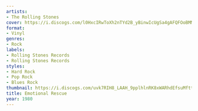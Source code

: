 ```yaml
---
artists:
- The Rolling Stones
cover: https://i.discogs.com/l0HxcIRwToXh2nTYd2B_yBinwIcUgSa4gAFQFOoBMMo/rs:fit/g:sm/q:90/h:591/w:600/czM6Ly9kaXNjb2dz/LWRhdGFiYXNlLWlt/YWdlcy9SLTM3MDA0/MS0xNDkzOTgxODA1/LTUwODYuanBlZw.jpeg
format:
- Vinyl
genres:
- Rock
labels:
- Rolling Stones Records
- Rolling Stones Records
styles:
- Hard Rock
- Pop Rock
- Blues Rock
thumbnail: https://i.discogs.com/uvk7RIH8_LAAH_9pplhlnRK8xWARhdEfsuMfttUB-Fw/rs:fit/g:sm/q:40/h:150/w:150/czM6Ly9kaXNjb2dz/LWRhdGFiYXNlLWlt/YWdlcy9SLTM3MDA0/MS0xNDkzOTgxODA1/LTUwODYuanBlZw.jpeg
title: Emotional Rescue
year: 1980
---
```

